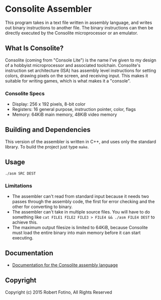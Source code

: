 # Consolite Assembler

This program takes in a text file written in assembly language, and writes out
binary instructions to another file. The binary instructions can then be
directly executed by the Consolite microprocessor or an emulator.

## What Is Consolite?

Consolite (coming from "Console Lite") is the name I've given to my design of a
hobbyist microprocessor and associated toolchain. Consolite's instruction set
architecture (ISA) has assembly level instructions for setting colors, drawing
pixels on the screen, and receiving input. This makes it suitable for writing
games, which is what makes it a "console".

### Consolite Specs

* Display: 256 x 192 pixels, 8-bit color
* Registers: 16 general purpose, instruction pointer, color, flags
* Memory: 64KiB main memory, 48KiB video memory

## Building and Dependencies

This version of the assembler is written in C++, and uses only the standard
library. To build the project just type `make`.

## Usage

`./asm SRC DEST`

### Limitations

* The assembler can't read from standard input because it needs two passes
through the assembly code, the first for error checking and the other for
converting to binary. 
* The assembler can't take in multiple source files. You will have to do
something like `cat FILE1 FILE2 FILE3 > FILE4 && ./asm FILE4 DEST` to
achieve this.
* The maximum output filesize is limited to 64KiB, because Consolite must
load the entire binary into main memory before it can start executing.

## Documentation

* [Documentation for the Consolite assembly language](docs/assembly.md)

## Copyright

Copyright (c) 2015 Robert Fotino, All Rights Reserved
